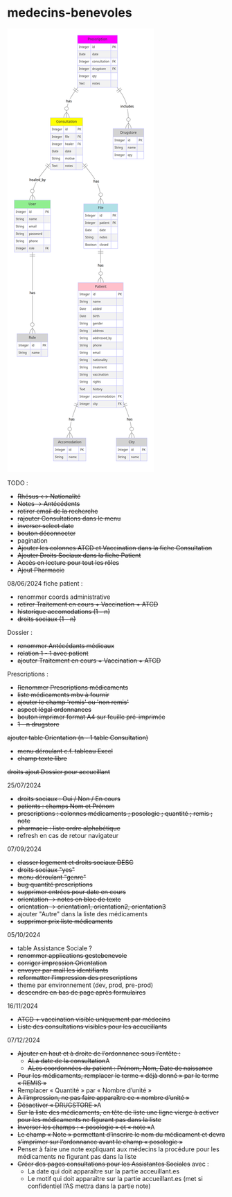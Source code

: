# medecins-benevoles

![Schéma bdd](./app/static/medecins-benevoles.png)

TODO : 
- ~~Rhésus <-> Nationalité~~
- ~~Notes -> Antécédents~~
- ~~retirer email de la recherche~~
- ~~rajouter Consultations dans le menu~~
- ~~inverser select date~~
- ~~bouton déconnecter~~
- pagination
- ~~Ajouter les colonnes ATCD et Vaccination dans la fiche Consultation~~
- ~~Ajouter Droits Sociaux dans la fiche Patient~~
- ~~Accès en lecture pour tout les rôles~~
- ~~Ajout Pharmacie~~

08/06/2024
fiche patient :
 - renommer coords administrative
 - ~~retirer Traitement en cours + Vaccination + ATCD~~
 - ~~historique accomodations (1 - n)~~
 - ~~droits sociaux (1 - n)~~

 Dossier :
 - ~~renommer Antécédants médicaux~~
 - ~~relation 1 - 1 avec patient~~
 - ~~ajouter Traitement en cours + Vaccination + ATCD~~

 Prescriptions :
 - ~~Renommer Prescriptions médicaments~~
 - ~~liste médicaments mbv à fournir~~
 - ~~ajouter le champ 'remis' ou 'non remis'~~
 - ~~aspect légal ordonnances~~
 - ~~bouton imprimer format A4 sur feuille pré-imprimée~~
 - ~~1 - n drugstore~~

~~ajouter table Orientation (n - 1 table Consultation)~~
 - ~~menu déroulant c.f. tableau Excel~~
 - ~~champ texte libre~~

~~droits ajout Dossier pour accueillant~~

25/07/2024
- ~~droits sociaux : Oui / Non / En cours~~
- ~~patients : champs Nom et Prénom~~
- ~~prescriptions : colonnes médicaments  ; posologie ; quantité ; remis ; note~~
- ~~pharmacie : liste ordre alphabétique~~
- refresh en cas de retour navigateur

07/09/2024
- ~~classer logement et droits sociaux DESC~~
- ~~droits sociaux "yes"~~
- ~~menu déroulant "genre"~~
- ~~bug quantité prescriptions~~
- ~~supprimer entrées pour date en cours~~
- ~~orientation -> notes en bloc de texte~~
- ~~orientation -> orientation1, orientation2, orientation3~~
- ajouter "Autre" dans la liste des médicaments
- ~~supprimer prix liste médicaments~~

05/10/2024
- table Assistance Sociale ?
- ~~renommer applications gestebenevole~~
- ~~corriger impression Orientation~~
- ~~envoyer par mail les identifiants~~
- ~~reformatter l'impression des prescriptions~~
- theme par environnement (dev, prod, pre-prod)
- ~~descendre en bas de page après formulaires~~

16/11/2024
- ~~ATCD + vaccination visible uniquement par médecins~~
- ~~Liste des consultations visibles pour les accueillants~~

07/12/2024
- ~~Ajouter en haut et à droite de l’ordonnance sous l’entête :~~
  - ~~ALa date de la consultation~~A
  - ~~ALes coordonnées du patient : Prénom, Nom, Date de naissance~~
- ~~Pour les médicaments, remplacer le terme « déjà donné » par le terme « REMIS »~~
- Remplacer « Quantité » par « Nombre d’unité »
- ~~A l’impression, ne pas faire apparaître ce « nombre d’unité »~~
- ~~Désactiver « DRUGSTORE »~~A
- ~~Sur la liste des médicaments, en tête de liste une ligne vierge à activer pour les médicaments ne figurant pas dans la liste~~
- ~~Inverser les champs : « posologie » et « note »~~A
- ~~Le champ « Note » permettant d’inscrire le nom du médicament et devra s’imprimer sur l’ordonnance avant le champ « posologie »~~
- Penser à faire une note expliquant aux médecins la procédure pour les médicaments ne figurant pas dans la liste
- ~~Créer des pages consultations pour les Assistantes Sociales~~ avec :
  - La date qui doit apparaître sur la partie acceuillant.es
  - Le motif qui doit apparaître sur la partie accueillant.es (met si confidentiel l’AS mettra dans la partie note)